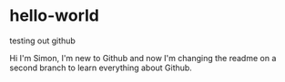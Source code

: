 hello-world
===========

testing out github

Hi I'm Simon, I'm new to Github and now I'm changing the readme on a second branch to learn everything about Github.

